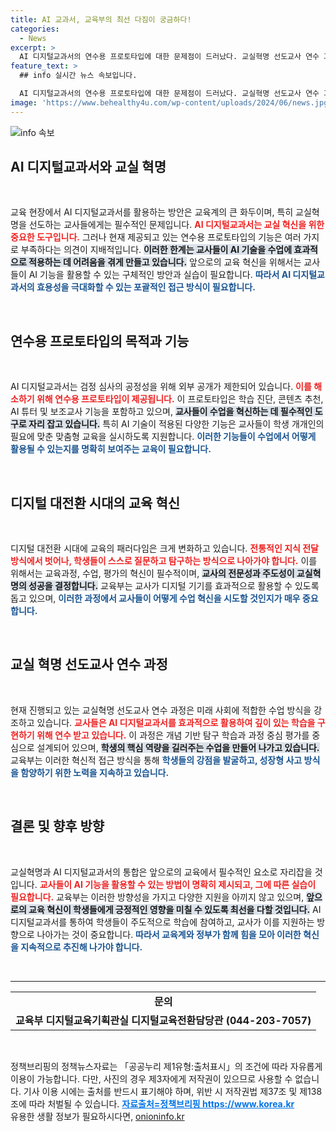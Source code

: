 ```yaml
---
title: AI 교과서, 교육부의 최선 다짐이 궁금하다!
categories:
  - News
excerpt: >
  AI 디지털교과서의 연수용 프로토타입에 대한 문제점이 드러났다. 교실혁명 선도교사 연수 과정에서 핵심 기능과 활용 방법이 부족하다는 지적이 일며, 교육부의 혁신 계획에 대한 논란이 커지고 있다.
feature_text: >
  ## info 실시간 뉴스 속보입니다.

  AI 디지털교과서의 연수용 프로토타입에 대한 문제점이 드러났다. 교실혁명 선도교사 연수 과정에서 핵심 기능과 활용 방법이 부족하다는 지적이 일며, 교육부의 혁신 계획에 대한 논란이 커지고 있다.
image: 'https://www.behealthy4u.com/wp-content/uploads/2024/06/news.jpg'
---
```


<p><img src="https://www.behealthy4u.com/wp-content/uploads/2024/06/news.jpg" alt="info 속보" /></p>

<h2 data-ke-size="size26">AI 디지털교과서와 교실 혁명</h2>

<p data-ke-size="size16">&nbsp;</p>

<p>교육 현장에서 AI 디지털교과서를 활용하는 방안은 교육계의 큰 화두이며, 특히 교실혁명을 선도하는 교사들에게는 필수적인 문제입니다. <b><span style="color: #ee2323;">AI 디지털교과서는 교실 혁신을 위한 중요한 도구입니다.</span></b> 그러나 현재 제공되고 있는 연수용 프로토타입의 기능은 여러 가지로 부족하다는 의견이 지배적입니다. <b><span style="background-color: #21538527;">이러한 한계는 교사들이 AI 기술을 수업에 효과적으로 적용하는 데 어려움을 겪게 만들고 있습니다.</span></b> 앞으로의 교육 혁신을 위해서는 교사들이 AI 기능을 활용할 수 있는 구체적인 방안과 실습이 필요합니다. <b><span style="color: #1a5490;">따라서 AI 디지털교과서의 효용성을 극대화할 수 있는 포괄적인 접근 방식이 필요합니다.</span></b></p>

<p data-ke-size="size16">&nbsp;</p>

<h2 data-ke-size="size26">연수용 프로토타입의 목적과 기능</h2>

<p data-ke-size="size16">&nbsp;</p>

<p>AI 디지털교과서는 검정 심사의 공정성을 위해 외부 공개가 제한되어 있습니다. <b><span style="color: #ee2323;">이를 해소하기 위해 연수용 프로토타입이 제공됩니다.</span></b> 이 프로토타입은 학습 진단, 콘텐츠 추천, AI 튜터 및 보조교사 기능을 포함하고 있으며, <b><span style="background-color: #21538527;">교사들이 수업을 혁신하는 데 필수적인 도구로 자리 잡고 있습니다.</span></b> 특히 AI 기술이 적용된 다양한 기능은 교사들이 학생 개개인의 필요에 맞춘 맞춤형 교육을 실시하도록 지원합니다. <b><span style="color: #1a5490;">이러한 기능들이 수업에서 어떻게 활용될 수 있는지를 명확히 보여주는 교육이 필요합니다.</span></b></p>

<p data-ke-size="size16">&nbsp;</p>

<h2 data-ke-size="size26">디지털 대전환 시대의 교육 혁신</h2>

<p data-ke-size="size16">&nbsp;</p>

<p>디지털 대전환 시대에 교육의 패러다임은 크게 변화하고 있습니다. <b><span style="color: #ee2323;">전통적인 지식 전달 방식에서 벗어나, 학생들이 스스로 질문하고 탐구하는 방식으로 나아가야 합니다.</span></b> 이를 위해서는 교육과정, 수업, 평가의 혁신이 필수적이며, <b><span style="background-color: #21538527;">교사의 전문성과 주도성이 교실혁명의 성공을 결정합니다.</span></b> 교육부는 교사가 디지털 기기를 효과적으로 활용할 수 있도록 돕고 있으며, <b><span style="color: #1a5490;">이러한 과정에서 교사들이 어떻게 수업 혁신을 시도할 것인지가 매우 중요합니다.</span></b></p>

<p data-ke-size="size16">&nbsp;</p>

<h2 data-ke-size="size26">교실 혁명 선도교사 연수 과정</h2>

<p data-ke-size="size16">&nbsp;</p>

<p>현재 진행되고 있는 교실혁명 선도교사 연수 과정은 미래 사회에 적합한 수업 방식을 강조하고 있습니다. <b><span style="color: #ee2323;">교사들은 AI 디지털교과서를 효과적으로 활용하여 깊이 있는 학습을 구현하기 위해 연수 받고 있습니다.</span></b> 이 과정은 개념 기반 탐구 학습과 과정 중심 평가를 중심으로 설계되어 있으며, <b><span style="background-color: #21538527;">학생의 핵심 역량을 길러주는 수업을 만들어 나가고 있습니다.</span></b> 교육부는 이러한 혁신적 접근 방식을 통해 <b><span style="color: #1a5490;">학생들의 강점을 발굴하고, 성장형 사고 방식을 함양하기 위한 노력을 지속하고 있습니다.</span></b></p>

<p data-ke-size="size16">&nbsp;</p>

<h2 data-ke-size="size26">결론 및 향후 방향</h2>

<p data-ke-size="size16">&nbsp;</p>

<p>교실혁명과 AI 디지털교과서의 통합은 앞으로의 교육에서 필수적인 요소로 자리잡을 것입니다. <b><span style="color: #ee2323;">교사들이 AI 기능을 활용할 수 있는 방법이 명확히 제시되고, 그에 따른 실습이 필요합니다.</span></b> 교육부는 이러한 방향성을 가지고 다양한 지원을 아끼지 않고 있으며, <b><span style="background-color: #21538527;">앞으로의 교육 혁신이 학생들에게 긍정적인 영향을 미칠 수 있도록 최선을 다할 것입니다.</span></b> AI 디지털교과서를 통하여 학생들이 주도적으로 학습에 참여하고, 교사가 이를 지원하는 방향으로 나아가는 것이 중요합니다. <b><span style="color: #1a5490;">따라서 교육계와 정부가 함께 힘을 모아 이러한 혁신을 지속적으로 추진해 나가야 합니다.</span></b></p>

<p data-ke-size="size16">&nbsp;</p>

<hr>

<table style="width: 100%;">
    <tr>
        <td style="text-align: center; height: 17px;"><b>문의</b></td>
    </tr>
    <tr>
        <td style="text-align: center; height: 17px;"><b>교육부 디지털교육기획관실 디지털교육전환담당관 (044-203-7057)</b></td>
    </tr>
</table>

<p data-ke-size="size16">&nbsp;</p>

<div>정책브리핑의 정책뉴스자료는 「공공누리 제1유형:출처표시」의 조건에 따라 자유롭게 이용이 가능합니다. 다만, 사진의 경우 제3자에게 저작권이 있으므로 사용할 수 없습니다. 기사 이용 시에는 출처를 반드시 표기해야 하며, 위반 시 저작권법 제37조 및 제138조에 따라 처벌될 수 있습니다. <span><b><a href="https://www.korea.kr" style="color: #0073e6;">자료출처=정책브리핑 https://www.korea.kr</a></b></span></div>
유용한 생활 정보가 필요하시다면, <a href="https://onioninfo.kr" rel="dofollow">onioninfo.kr</a>


